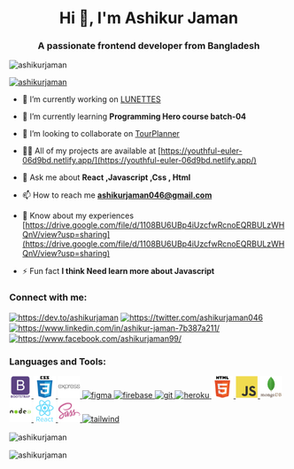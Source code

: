 <h1 align="center">Hi 👋, I'm Ashikur Jaman</h1>
<h3 align="center">A passionate frontend developer from Bangladesh</h3>

<p align="left"> <img src="https://komarev.com/ghpvc/?username=ashikurjaman&label=Profile%20views&color=0e75b6&style=flat" alt="ashikurjaman" /> </p>

<p align="left"> <a href="https://github.com/ryo-ma/github-profile-trophy"><img src="https://github-profile-trophy.vercel.app/?username=ashikurjaman" alt="ashikurjaman" /></a> </p>

- 🔭 I’m currently working on [LUNETTES](https://lunettes-1e40f.web.app/)

- 🌱 I’m currently learning **Programming Hero course batch-04**

- 👯 I’m looking to collaborate on [TourPlanner](https://tourplanner-cd26e.web.app/home)

- 👨‍💻 All of my projects are available at [https://youthful-euler-06d9bd.netlify.app/](https://youthful-euler-06d9bd.netlify.app/)

- 💬 Ask me about **React ,Javascript ,Css , Html**

- 📫 How to reach me **ashikurjaman046@gmail.com**

- 📄 Know about my experiences [https://drive.google.com/file/d/1108BU6UBp4iUzcfwRcnoEQRBULzWHQnV/view?usp=sharing](https://drive.google.com/file/d/1108BU6UBp4iUzcfwRcnoEQRBULzWHQnV/view?usp=sharing)

- ⚡ Fun fact **I think Need learn more about Javascript**

<h3 align="left">Connect with me:</h3>
<p align="left">
<a href="https://dev.to/https://dev.to/ashikurjaman" target="blank"><img align="center" src="https://raw.githubusercontent.com/rahuldkjain/github-profile-readme-generator/master/src/images/icons/Social/devto.svg" alt="https://dev.to/ashikurjaman" height="30" width="40" /></a>
<a href="https://twitter.com/https://twitter.com/ashikurjaman046" target="blank"><img align="center" src="https://raw.githubusercontent.com/rahuldkjain/github-profile-readme-generator/master/src/images/icons/Social/twitter.svg" alt="https://twitter.com/ashikurjaman046" height="30" width="40" /></a>
<a href="https://linkedin.com/in/https://www.linkedin.com/in/ashikur-jaman-7b387a211/" target="blank"><img align="center" src="https://raw.githubusercontent.com/rahuldkjain/github-profile-readme-generator/master/src/images/icons/Social/linked-in-alt.svg" alt="https://www.linkedin.com/in/ashikur-jaman-7b387a211/" height="30" width="40" /></a>
<a href="https://fb.com/https://www.facebook.com/ashikurjaman99/" target="blank"><img align="center" src="https://raw.githubusercontent.com/rahuldkjain/github-profile-readme-generator/master/src/images/icons/Social/facebook.svg" alt="https://www.facebook.com/ashikurjaman99/" height="30" width="40" /></a>
</p>

<h3 align="left">Languages and Tools:</h3>
<p align="left"> <a href="https://getbootstrap.com" target="_blank" rel="noreferrer"> <img src="https://raw.githubusercontent.com/devicons/devicon/master/icons/bootstrap/bootstrap-plain-wordmark.svg" alt="bootstrap" width="40" height="40"/> </a> <a href="https://www.w3schools.com/css/" target="_blank" rel="noreferrer"> <img src="https://raw.githubusercontent.com/devicons/devicon/master/icons/css3/css3-original-wordmark.svg" alt="css3" width="40" height="40"/> </a> <a href="https://expressjs.com" target="_blank" rel="noreferrer"> <img src="https://raw.githubusercontent.com/devicons/devicon/master/icons/express/express-original-wordmark.svg" alt="express" width="40" height="40"/> </a> <a href="https://www.figma.com/" target="_blank" rel="noreferrer"> <img src="https://www.vectorlogo.zone/logos/figma/figma-icon.svg" alt="figma" width="40" height="40"/> </a> <a href="https://firebase.google.com/" target="_blank" rel="noreferrer"> <img src="https://www.vectorlogo.zone/logos/firebase/firebase-icon.svg" alt="firebase" width="40" height="40"/> </a> <a href="https://git-scm.com/" target="_blank" rel="noreferrer"> <img src="https://www.vectorlogo.zone/logos/git-scm/git-scm-icon.svg" alt="git" width="40" height="40"/> </a> <a href="https://heroku.com" target="_blank" rel="noreferrer"> <img src="https://www.vectorlogo.zone/logos/heroku/heroku-icon.svg" alt="heroku" width="40" height="40"/> </a> <a href="https://www.w3.org/html/" target="_blank" rel="noreferrer"> <img src="https://raw.githubusercontent.com/devicons/devicon/master/icons/html5/html5-original-wordmark.svg" alt="html5" width="40" height="40"/> </a> <a href="https://developer.mozilla.org/en-US/docs/Web/JavaScript" target="_blank" rel="noreferrer"> <img src="https://raw.githubusercontent.com/devicons/devicon/master/icons/javascript/javascript-original.svg" alt="javascript" width="40" height="40"/> </a> <a href="https://www.mongodb.com/" target="_blank" rel="noreferrer"> <img src="https://raw.githubusercontent.com/devicons/devicon/master/icons/mongodb/mongodb-original-wordmark.svg" alt="mongodb" width="40" height="40"/> </a> <a href="https://nodejs.org" target="_blank" rel="noreferrer"> <img src="https://raw.githubusercontent.com/devicons/devicon/master/icons/nodejs/nodejs-original-wordmark.svg" alt="nodejs" width="40" height="40"/> </a> <a href="https://reactjs.org/" target="_blank" rel="noreferrer"> <img src="https://raw.githubusercontent.com/devicons/devicon/master/icons/react/react-original-wordmark.svg" alt="react" width="40" height="40"/> </a> <a href="https://sass-lang.com" target="_blank" rel="noreferrer"> <img src="https://raw.githubusercontent.com/devicons/devicon/master/icons/sass/sass-original.svg" alt="sass" width="40" height="40"/> </a> <a href="https://tailwindcss.com/" target="_blank" rel="noreferrer"> <img src="https://www.vectorlogo.zone/logos/tailwindcss/tailwindcss-icon.svg" alt="tailwind" width="40" height="40"/> </a> </p>

<p><img align="center" src="https://github-readme-stats.vercel.app/api/top-langs?username=ashikurjaman&show_icons=true&locale=en&layout=compact" alt="ashikurjaman" /></p>

<p><img align="center" src="https://github-readme-streak-stats.herokuapp.com/?user=ashikurjaman&" alt="ashikurjaman" /></p>

